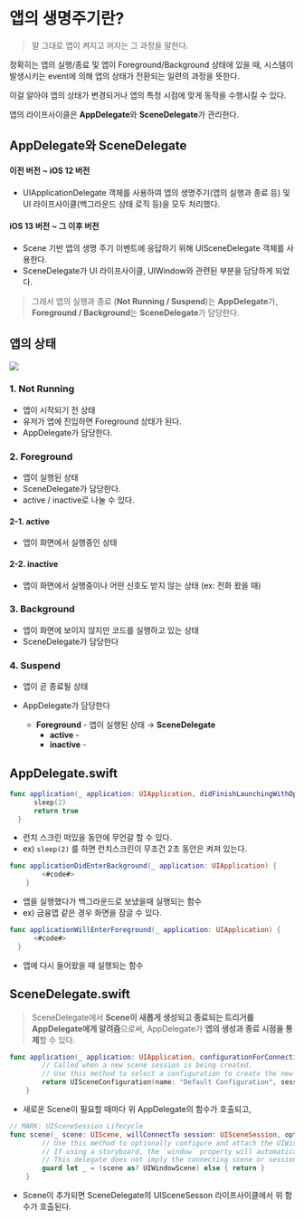 # 앱의 생명주기란?
> 말 그대로 앱이 켜지고 꺼지는 그 과정을 말한다.

정확히는 앱의 실행/종료 및 앱이 Foreground/Background 상태에 있을 때, 
시스템이 발생시키는 event에 의해 앱의 상태가 전환되는 일련의 과정을 뜻한다.

이걸 알아야 앱의 상태가 변경되거나 앱의 특정 시점에 맞게 동작을 수행시킬 수 있다.

앱의 라이프사이클은 **AppDelegate**와 **SceneDelegate**가 관리한다.

## AppDelegate와 SceneDelegate

#### 이전 버전 ~ iOS 12 버전
- UIApplicationDelegate 객체를 사용하여 앱의 생명주기(앱의 실행과 종료 등) 및 UI 라이프사이클(백그라운드 상태 로직 등)을 모두 처리했다.

#### iOS 13 버전 ~ 그 이후 버전
- Scene 기반 앱의 생명 주기 이벤트에 응답하기 위해 UISceneDelegate 객체를 사용한다.
- SceneDelegate가 UI 라이프사이클, UIWindow와
관련된 부분을 담당하게 되었다.

> 그래서 앱의 실행과 종료 (**Not Running / Suspend**)는 **AppDelegate**가,
> **Foreground / Background**는 **SceneDelegate**가 담당한다.


## 앱의 상태
![](https://velog.velcdn.com/images/sbkwon16/post/847651d4-525d-4db5-b33d-c8285a030d0f/image.png)

### 1. Not Running
- 앱이 시작되기 전 상태
- 유저가 앱에 진입하면 Foreground 상태가 된다.
- AppDelegate가 담당한다.
### 2. Foreground
- 앱이 실행된 상태
- SceneDelegate가 담당한다.
- active / inactive로 나눌 수 있다.
#### 2-1. active
- 앱이 화면에서 실행중인 상태
#### 2-2. inactive
- 앱이 화면에서 실행중이나 어떤 신호도 받지 않는 상태 (ex: 전화 왔을 때)
### 3. Background
- 앱이 화면에 보이지 않지만 코드를 실행하고 있는 상태
- SceneDelegate가 담당한다
### 4. Suspend
- 앱이 곧 종료될 상태
- AppDelegate가 담당한다


    - **Foreground** - 앱이 실행된 상태 → **SceneDelegate**
        - **active** - 
        - **inactive** -



## AppDelegate.swift

```swift
func application(_ application: UIApplication, didFinishLaunchingWithOptions launchOptions: [UIApplication.LaunchOptionsKey: Any]?) -> Bool {
      sleep(2)
      return true
  }
```

- 런치 스크린 떠있을 동안에 무언갈 할 수 있다.
- ex) `sleep(2)` 를 하면 런치스크린이 무조건 2초 동안은 켜져 있는다.

```swift
func applicationDidEnterBackground(_ application: UIApplication) {
        <#code#>
    }
```

- 앱을 실행했다가 백그라운드로 보냈을때 실행되는 함수
- ex) 금융앱 같은 경우 화면을 잠글 수 있다.

```swift
func applicationWillEnterForeground(_ application: UIApplication) {
      <#code#>
  }
```

- 앱에 다시 들어왔을 때 실행되는 함수

## SceneDelegate.swift
> SceneDelegate에서 **Scene이 새롭게 생성되고 종료되는 트리거를 AppDelegate에게 알려줌**으로써,
> AppDelegate가 **앱의 생성과 종료 시점을 통제**할 수 있다.

```swift
func application(_ application: UIApplication, configurationForConnecting connectingSceneSession: UISceneSession, options: UIScene.ConnectionOptions) -> UISceneConfiguration {
        // Called when a new scene session is being created.
        // Use this method to select a configuration to create the new scene with.
        return UISceneConfiguration(name: "Default Configuration", sessionRole: connectingSceneSession.role)
    }
```
- 새로운 Scene이 필요할 때마다 위 AppDelegate의 함수가 호출되고,

```swift
// MARK: UISceneSession Lifecycle
func scene(_ scene: UIScene, willConnectTo session: UISceneSession, options connectionOptions: UIScene.ConnectionOptions) {
        // Use this method to optionally configure and attach the UIWindow `window` to the provided UIWindowScene `scene`.
        // If using a storyboard, the `window` property will automatically be initialized and attached to the scene.
        // This delegate does not imply the connecting scene or session are new (see `application:configurationForConnectingSceneSession` instead).
        guard let _ = (scene as? UIWindowScene) else { return }
    }
````
- Scene이 추가되면 SceneDelegate의 UISceneSesson 라이프사이클에서 위 함수가 호출된다.
